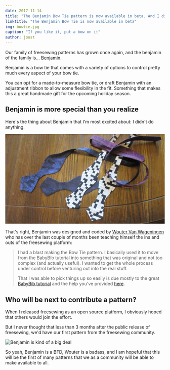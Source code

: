 ```yaml
---
date: 2017-11-14
title: "The Benjamin Bow Tie pattern is now available in beta. And I didn't even have to do anything."
linktitle: "The Benjamin Bow Tie is now available in beta"
img: bowtie.jpg
caption: "If you like it, put a bow on it"
author: joost
---
```


Our family of freesewing patterns has grown once again, and the benjamin of the family is... [Benjamin](/patterns/benjamin).

Benjamin is a bow tie that comes with a variety of options to control pretty much every aspect of your bow tie.

You can opt for a made-to-measure bow tie, or draft Benjamin with an adjustment ribbon to allow some flexibility in the fit. Something that makes this a great handmade gift for the opcoming holiday season.

## Benjamin is more special than you realize

Here's the thing about Benjamin that I'm most excited about: I didn't do anything.

![A collection of bow ties from Wouter, who designed and coded this pattern](benjamins.jpg)

That's right, Benjamin was designed and coded by [Wouter Van Wageningen](/users/xdpug) who has over the last couple of months been teaching himself the ins and outs of the freesewing platform:

> I had a blast making the Bow Tie pattern. I basically used it to move from the BabyBib tutorial into something that was original and not too complex (and actually useful). I wanted to get the whole process under control before venturing out into the real stuff. 
> 
> That I was able to pick things up so easily is due mostly to the great [BabyBib tutorial](https://freesewing.org/tutorials/pattern-design/) and the help you've provided [here](https://chat.freesewing.org).

## Who will be next to contribute a pattern?

When I released freesewing as an open source platform, I obviously hoped that others would join the effort.

But I never thought that less than 3 months after the public release of freesewing, we'd have our first pattern from the freesewing community.

![Benjamin is kind of a big deal](giphy.gif)

So yeah, Benjamin is a BFD, Wouter is a badass, and I am hopeful that this will be the first of many patterns that we as a community will be able to make available to all.
